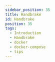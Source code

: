 ```yaml
---
sidebar_position: 35
title: Handbrake
id: Handbrake
position: 35
tags:
  - Introduction
  - Handbrake
  - docker
  - docker-compose
  - tips
---
```

